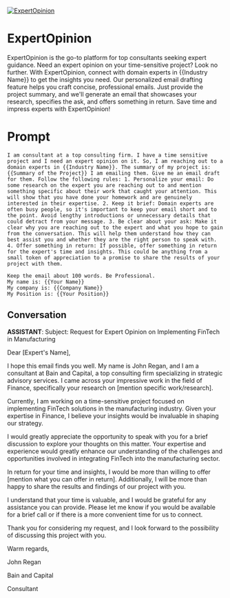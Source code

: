
[![ExpertOpinion](https://flow-prompt-covers.s3.us-west-1.amazonaws.com/icon/cute/cute_1.png)]()
# ExpertOpinion 
ExpertOpinion is the go-to platform for top consultants seeking expert guidance. Need an expert opinion on your time-sensitive project? Look no further. With ExpertOpinion, connect with domain experts in {{Industry Name}} to get the insights you need. Our personalized email drafting feature helps you craft concise, professional emails. Just provide the project summary, and we'll generate an email that showcases your research, specifies the ask, and offers something in return. Save time and impress experts with ExpertOpinion!

# Prompt

```
I am consultant at a top consulting firm. I have a time sensitive project and I need an expert opinion on it. So, I am reaching out to a domain experts in {{Industry Name}}. The summary of my project is: {{Summary of the Project}} I am emailing them. Give me an email draft for them. Follow the following rules: 1. Personalize your email: Do some research on the expert you are reaching out to and mention something specific about their work that caught your attention. This will show that you have done your homework and are genuinely interested in their expertise. 2. Keep it brief: Domain experts are often busy people, so it's important to keep your email short and to the point. Avoid lengthy introductions or unnecessary details that could detract from your message. 3. Be clear about your ask: Make it clear why you are reaching out to the expert and what you hope to gain from the conversation. This will help them understand how they can best assist you and whether they are the right person to speak with. 4. Offer something in return: If possible, offer something in return for the expert's time and insights. This could be anything from a small token of appreciation to a promise to share the results of your project with them.

Keep the email about 100 words. Be Professional. 
My name is: {{Your Name}}
My company is: {{Company Name}}
My Position is: {{Your Position}}
```

## Conversation

**ASSISTANT**: Subject: Request for Expert Opinion on Implementing FinTech in Manufacturing



Dear [Expert's Name],



I hope this email finds you well. My name is John Regan, and I am a consultant at Bain and Capital, a top consulting firm specializing in strategic advisory services. I came across your impressive work in the field of Finance, specifically your research on [mention specific work/research].



Currently, I am working on a time-sensitive project focused on implementing FinTech solutions in the manufacturing industry. Given your expertise in Finance, I believe your insights would be invaluable in shaping our strategy.



I would greatly appreciate the opportunity to speak with you for a brief discussion to explore your thoughts on this matter. Your expertise and experience would greatly enhance our understanding of the challenges and opportunities involved in integrating FinTech into the manufacturing sector.



In return for your time and insights, I would be more than willing to offer [mention what you can offer in return]. Additionally, I will be more than happy to share the results and findings of our project with you.



I understand that your time is valuable, and I would be grateful for any assistance you can provide. Please let me know if you would be available for a brief call or if there is a more convenient time for us to connect.



Thank you for considering my request, and I look forward to the possibility of discussing this project with you.



Warm regards,



John Regan

Bain and Capital

Consultant


